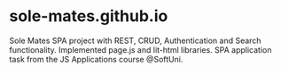 # sole-mates.github.io
Sole Mates SPA project with REST, CRUD, Authentication and Search functionality. Implemented page.js and lit-html libraries. SPA application task from the JS Applications course @SoftUni.
